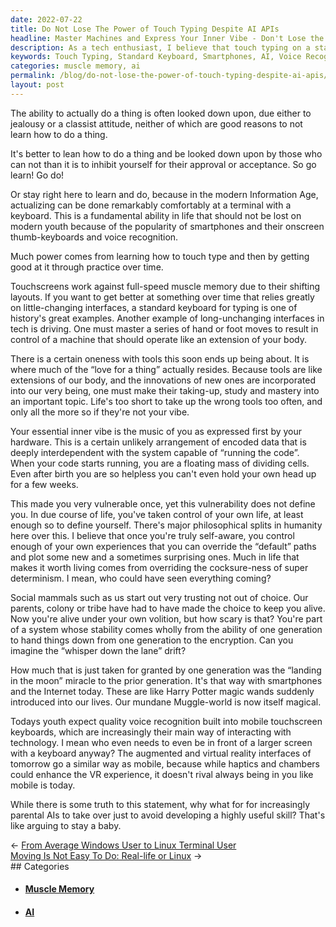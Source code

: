 ```yaml
---
date: 2022-07-22
title: Do Not Lose The Power of Touch Typing Despite AI APIs
headline: Master Machines and Express Your Inner Vibe - Don't Lose the Power of Touch Typing!
description: As a tech enthusiast, I believe that touch typing on a standard keyboard is still an important skill to learn and practice, even in the age of smartphones and AI. Touchscreens can't provide the same muscle memory as a standard keyboard, and touch typing is a great way to express your inner vibe. Don't let the power of touch typing be lost - learning this highly useful skill is key to mastering machines and taking control of your life.
keywords: Touch Typing, Standard Keyboard, Smartphones, AI, Voice Recognition, Muscle Memory, Shifting Layouts, Fundamentals, Control, Master Machines, Express Inner Vibe
categories: muscle memory, ai
permalink: /blog/do-not-lose-the-power-of-touch-typing-despite-ai-apis/
layout: post
---
```



The ability to actually do a thing is often looked down upon, due either to
jealousy or a classist attitude, neither of which are good reasons to not learn
how to do a thing.

It's better to lean how to do a thing and be looked down upon by those who can
not than it is to inhibit yourself for their approval or acceptance. So go
learn! Go do!

Or stay right here to learn and do, because in the modern Information Age,
actualizing can be done remarkably comfortably at a terminal with a keyboard.
This is a fundamental ability in life that should not be lost on modern youth
because of the popularity of smartphones and their onscreen thumb-keyboards and
voice recognition.

Much power comes from learning how to touch type and then by getting good at it
through practice over time.

Touchscreens work against full-speed muscle memory due to their shifting
layouts. If you want to get better at something over time that relies greatly
on little-changing interfaces, a standard keyboard for typing is one of
history's great examples. Another example of long-unchanging interfaces in tech
is driving. One must master a series of hand or foot moves to result in control
of a machine that should operate like an extension of your body.

There is a certain oneness with tools this soon ends up being about. It is
where much of the “love for a thing” actually resides. Because tools are like
extensions of our body, and the innovations of new ones are incorporated into
our very being, one must make their taking-up, study and mastery into an
important topic. Life's too short to take up the wrong tools too often, and
only all the more so if they're not your vibe.

Your essential inner vibe is the music of you as expressed first by your
hardware. This is a certain unlikely arrangement of encoded data that is deeply
interdependent with the system capable of “running the code”. When your code
starts running, you are a floating mass of dividing cells. Even after birth you
are so helpless you can't even hold your own head up for a few weeks.

This made you very vulnerable once, yet this vulnerability does not define you.
In due course of life, you've taken control of your own life, at least enough
so to define yourself. There's major philosophical splits in humanity here over
this. I believe that once you're truly self-aware, you control enough of your
own experiences that you can override the “default” paths and plot some new and
a sometimes surprising ones. Much in life that makes it worth living comes from
overriding the cocksure-ness of super determinism. I mean, who could have seen
everything coming?

Social mammals such as us start out very trusting not out of choice. Our
parents, colony or tribe have had to have made the choice to keep you alive.
Now you're alive under your own volition, but how scary is that? You're part of
a system whose stability comes wholly from the ability of one generation to
hand things down from one generation to the encryption. Can you imagine the
“whisper down the lane” drift?

How much that is just taken for granted by one generation was the “landing in
the moon” miracle to the prior generation. It's that way with smartphones and
the Internet today. These are like Harry Potter magic wands suddenly introduced
into our lives. Our mundane Muggle-world is now itself magical.

Todays youth expect quality voice recognition built into mobile touchscreen
keyboards, which are increasingly their main way of interacting with
technology. I mean who even needs to even be in front of a larger screen with a
keyboard anyway? The augmented and virtual reality interfaces of tomorrow go a
similar way as mobile, because while haptics and chambers could enhance the VR
experience, it doesn't rival always being in you like mobile is today.

While there is some truth to this statement, why what for for increasingly
parental AIs to take over just to avoid developing a highly useful skill?
That's like arguing to stay a baby.


<div class="post-nav"><div class="post-nav-prev"><span class="arrow">&larr;&nbsp;</span><a href="/blog/from-average-windows-user-to-linux-terminal-user">From Average Windows User to Linux Terminal User</a></div><div class="post-nav-next"><a href="/blog/moving-is-not-easy-to-do-real-life-or-linux">Moving Is Not Easy To Do: Real-life or Linux</a><span class="arrow">&nbsp;&rarr;</span></div></div>
## Categories

<ul>
<li><h4><a href='/muscle-memory/'>Muscle Memory</a></h4></li>
<li><h4><a href='/ai/'>AI</a></h4></li></ul>
